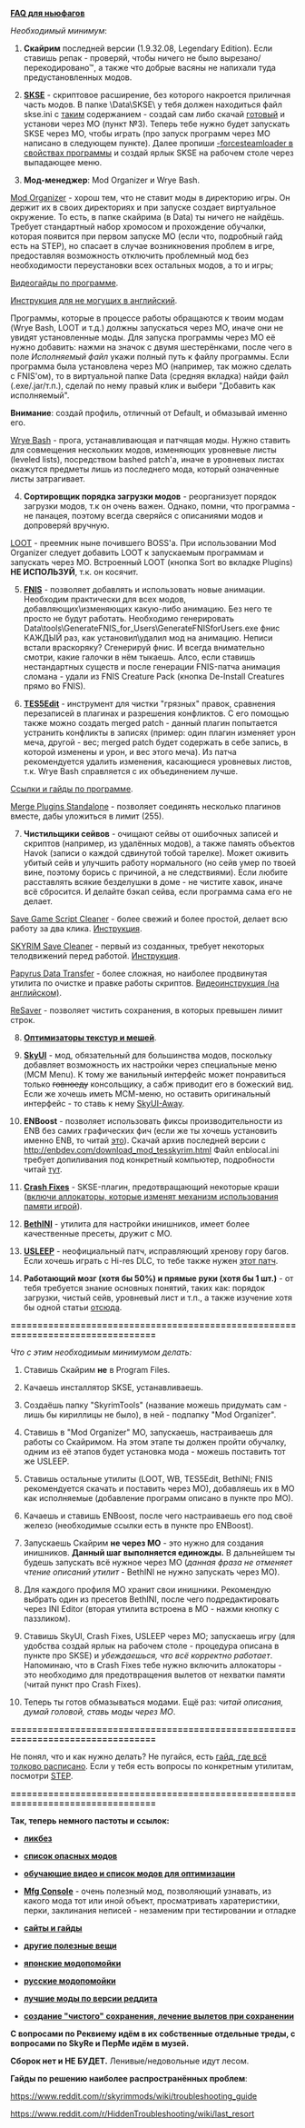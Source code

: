   [**FAQ для ньюфагов**](http://pastebin.com/v0S70qvW)

  *Необходимый минимум*:

1. **Скайрим** последней версии (1.9.32.08, Legendary Edition). Если ставишь репак - проверяй, чтобы ничего не было вырезано/перекодировано™, а также что добрые васяны не напихали туда предустановленных модов.

2. [**SKSE**](http://skse.silverlock.org/) - скриптовое расширение, без которого накроется приличная часть модов. В папке \Data\SKSE\ у тебя должен находиться файл skse.ini с [таким](http://pastebin.com/BxMTrNEJ) содержанием - создай сам либо скачай [готовый](http://www.nexusmods.com/skyrim/mods/51038/?) и установи через МО (пункт №3). Теперь тебе нужно будет запускать SKSE через МО, чтобы играть (про запуск программ через МО написано в следующем пункте). Далее пропиши [-forcesteamloader в свойствах программы](http://imgur.com/a/Z8anu) и создай ярлык SKSE на рабочем столе через выпадающее меню. 

3. **Мод-менеджер**: Mod Organizer и Wrye Bash.

  [Mod Organizer](http://www.nexusmods.com/skyrim/mods/1334/?) - хорош тем, что не ставит моды в директорию игры. Он держит их в своих директориях и при запуске создает виртуальное окружение. То есть, в папке скайрима (в Data) ты ничего не найдёшь. Требует стандартный набор хромосом и прохождение обучалки, которая появится при первом запуске МО (если что, подробный гайд есть на STEP), но спасает в случае возникновения проблем в игре, предоставляя возможность отключить проблемный мод без необходимости переустановки всех остальных модов, а то и игры;
  
  [Видеогайды по программе](http://pastebin.com/GHC1aBLK).

  [Инструкция для не могущих в английский](http://gamer-mods.ru/load/tes_v_skyrim/instrumentarij/mod_organizer/59-1-0-2739).

  Программы, которые в процессе работы обращаются к твоим модам (Wrye Bash, LOOT и т.д.) должны запускаться через МО, иначе они не увидят установленные моды. Для запуска программы через МО её нужно добавить: нажми на значок с двумя шестерёнками, после чего в поле *Исполняемый файл* укажи полный путь к файлу программы. Если программа была установлена через МО (например, так можно сделать с FNIS'ом), то в виртуальной папке Data (средняя вкладка) найди файл (.exe/.jar/т.п.), сделай по нему правый клик и выбери "Добавить как исполняемый".

  **Внимание**: создай профиль, отличный от Default, и обмазывай именно его.

  [Wrye Bash](http://skyrim.nexusmods.com/mods/1840/?) - прога, устанавливающая и патчящая моды. Нужно ставить для совмещения нескольких модов, изменяющих уровневые листы (leveled lists), посредством bashed patch'а, иначе в уровневых листах окажутся предметы лишь из последнего мода, который означенные листы затрагивает.

4. **Сортировщик порядка загрузки модов** - реорганизует порядок загрузки модов, т.к он очень важен. Однако, помни, что программа - не панацея, поэтому всегда сверяйся с описаниями модов и допроверяй вручную.

  [LOOT](http://loot.github.io) - преемник ныне почившего BOSS'а. При использовании Mod Organizer следует добавить LOOT к запускаемым программам и запускать через МО. Встроенный LOOT (кнопка Sort во вкладке Plugins) **НЕ ИСПОЛЬЗУЙ**, т.к. он косячит.

5. [**FNIS**](http://www.nexusmods.com/skyrim/mods/11811/?) - позволяет добавлять и использовать новые анимации. Необходим практически для всех модов, добавляющих\изменяющих какую-либо анимацию. Без него те просто не будут работать. Необходимо генерировать Data\tools\GenerateFNIS_for_Users\GenerateFNISforUsers.exe фнис КАЖДЫЙ раз, как установил\удалил мод на анимацию. Неписи встали враскоряку? Сгенерируй фнис. И всегда внимательно смотри, какие галочки в нём тыкаешь. Алсо, если ставишь нестандартных существ и после генерации FNIS-патча анимация сломана - удали из FNIS Creature Pack (кнопка De-Install Creatures прямо во FNIS).

6. [**TES5Edit**](http://www.nexusmods.com/skyrim/mods/25859/?) - инструмент для чистки "грязных" правок, сравнения перезаписей в плагинах и разрешения конфликтов. С его помощью также можно создать merged patch - данный плагин попытается устранить конфликты в записях (пример: один плагин изменяет урон меча, другой - вес; merged patch будет содержать в себе запись, в которой изменены и урон, и вес этого меча). Из патча рекомендуется удалить изменения, касающиеся уровневых листов, т.к. Wrye Bash справляется с их объединением лучше.

  [Ссылки и гайды по программе](http://pastebin.com/raw.php?i=fXaYr3ad).

  [Merge Plugins Standalone](http://www.nexusmods.com/skyrim/mods/69905/?) - позволяет соединять несколько плагинов вместе, дабы уложиться в лимит (255).

7. **Чистильщики сейвов** - очищают сейвы от ошибочных записей и скриптов (например, из удалённых модов), а также память объектов Havok (записи о каждой сдвинутой тобой тарелке). Может оживить убитый сейв и улучшить работу нормального (но сейв умер по твоей вине, поэтому борись с причиной, а не следствиями). Если любите расставлять всякие безделушки в доме - не чистите хавок, иначе всё сбросится. И делайте бэкап сейва, если программа сама его не делает.

  [Save Game Script Cleaner](http://www.nexusmods.com/skyrim/mods/52363/?) - более свежий и более простой, делает всю работу за два клика.
  [Инструкция](http://pastebin.com/raw.php?i=pPvwkDVp).

  [SKYRIM Save Cleaner](http://www.nexusmods.com/skyrim/mods/31724/?) - первый из созданных, требует некоторых телодвижений перед работой.
  [Инструкция](http://pastebin.com/raw.php?i=WcWXpRPB).

  [Papyrus Data Transfer](http://www.nexusmods.com/skyrim/mods/53045/?) - более сложная, но наиболее продвинутая утилита по очистке и правке работы скриптов.
  [Видеоинструкция (на английском)](http://pastebin.com/raw.php?i=BEv5w0Pw).

  [ReSaver](http://www.nexusmods.com/skyrim/mods/76776/?) - позволяет чистить сохранения, в которых превышен лимит строк.

8. [**Оптимизаторы текстур и мешей**](http://pastebin.com/raw.php?i=R9UvUmXd).

9. [**SkyUI**](http://www.nexusmods.com/skyrim/mods/3863/?) - мод, обязательный для большинства модов, поскольку добавляет возможность их настройки через специальные меню (MCM Menu). К тому же ванильный интерфейс может понравиться только ~~говноеду~~ консольщику, а сабж приводит его в божеский вид. Если же хочешь иметь МСМ-меню, но оставить оригинальный интерфейс - то ставь к нему [SkyUI-Away](http://www.nexusmods.com/skyrim/mods/29440/?).

10. **ENBoost** - позволяет использовать фиксы производительности из ENB без самих графических фич (если же ты хочешь установить именно ENB, то читай [это](http://wiki.step-project.com/Guide:ENB)). Скачай архив последней версии с http://enbdev.com/download_mod_tesskyrim.html Файл enblocal.ini требует допиливания под конкретный компьютер, подробности читай [тут](http://wiki.step-project.com/ENBoost).

11. [**Crash Fixes**](http://www.nexusmods.com/skyrim/mods/72725/?) - SKSE-плагин, предотвращающий некоторые краши ([включи аллокаторы, которые изменят механизм использования памяти игрой](http://pastebin.com/t5ry6eHb)).

12. [**BethINI**](http://www.nexusmods.com/skyrim/mods/69787/?) - утилита для настройки инишников, имеет более качественные пресеты, дружит с МО.

13. [**USLEEP**](http://www.nexusmods.com/skyrim/mods/71214/?) - неофициальный патч, исправляющий хренову гору багов. Если хочешь играть с Hi-res DLC, то тебе также нужен [этот патч](http://www.nexusmods.com/skyrim/mods/31255/?).

14. **Работающий мозг (хотя бы 50%) и прямые руки (хотя бы 1 шт.)** - от тебя требуется знание основных понятий, таких как: порядок загрузки, чистый сейв, уровневый лист и т.п., а также изучение хотя бы одной статьи [отсюда](http://wiki.tesnexus.com/index.php/Category:Elder_Scrolls_-_Installing_mods).

**================================================================================**

  *Что с этим необходимым минимумом делать:*

1. Ставишь Скайрим **не** в Program Files.

2. Качаешь инсталлятор SKSE, устанавливаешь.

3. Создаёшь папку "SkyrimTools" (название можешь придумать сам - лишь бы кириллицы не было), в ней - подпапку "Mod Organizer".

4. Ставишь в "Mod Organizer" МО, запускаешь, настраиваешь для работы со Скайримом. На этом этапе ты должен пройти обучалку, одним из её этапов будет установка мода - можешь поставить тот же USLEEP.

5. Ставишь остальные утилиты (LOOT, WB, TES5Edit, BethINI; FNIS рекомендуется скачать и поставить через МО), добавляешь их в МО как исполняемые (добавление программ описано в пункте про МО).

6. Качаешь и ставишь ENBoost, после чего настраиваешь его под своё железо (необходимые ссылки есть в пункте про ENBoost).

7. Запускаешь Скайрим **не через МО** - это нужно для создания инишников. **Данный шаг выполняется единожды.** В дальнейшем ты будешь запускать всё нужное через МО (*данная фраза не отменяет чтение описаний утилит* - BethINI не нужно запускать через МО).

8. Для каждого профиля МО хранит свои инишники. Рекомендую выбрать один из пресетов BethINI, после чего подредактировать через INI Editor (вторая утилита встроена в МО - нажми кнопку с паззликом).

9. Ставишь SkyUI, Crash Fixes, USLEEP через МО; запускаешь игру (для удобства создай ярлык на рабочем столе - процедура описана в пункте про SKSE) и *убеждаешься, что всё корректно работает*. Напоминаю, что в Crash Fixes тебе нужно включить аллокаторы - это необходимо для предотвращения вылетов от нехватки памяти (читай пункт про Crash Fixes).

10. Теперь ты готов обмазываться модами. Ещё раз: *читай описания, думай головой, ставь моды через МО*.

**================================================================================**

  Не понял, что и как нужно делать? Не пугайся, есть [гайд, где всё толково расписано](http://www.nexusmods.com/skyrim/mods/74427/?). Если у тебя есть вопросы по конкретным утилитам, посмотри [STEP](http://wiki.step-project.com/Main_Page). 

**================================================================================**

**Так, теперь немного пастоты и ссылок:**

+ [**ликбез**](http://pastebin.com/R6nqTUB9)

+ [**список опасных модов**](https://www.reddit.com/r/skyrimmods/wiki/dangerous_mods_masterlist)

+ [**обучающие видео и список модов для оптимизации**](https://docs.google.com/document/d/15JX4Fygvc6bjve2EtCoOI_CBXqiqivR-R3mp5kX4iBI/)

+ [**Mfg Console**](http://www.nexusmods.com/skyrim/mods/44596/?) - очень полезный мод, позволяющий узнавать, из какого мода тот или иной объект, просматривать харатеристики, перки, заклинания неписей - незаменим при тестировании и отладке

+ [**сайты и гайды**](http://pastebin.com/pPnEPNY0)

+ [**другие полезные вещи**](http://pastebin.com/raw.php?i=QwRgTpef)

+ [**японские модопомойки**](http://pastebin.com/raw.php?i=Py10ybAZ)

+ [**русские модопомойки**](http://pastebin.com/raw.php?i=ifj88p97)

+ [**лучшие моды по версии реддита**](https://www.reddit.com/r/skyrimmods/wiki/best_mods_for)

+ [**создание "чистого" сохранения, лечение вылетов при сохранении**](http://pastebin.com/GcwxuRDT)


**С вопросами по Реквиему идём в их собственные отдельные треды, с вопросами по SkyRe и ПерМе идём в музей.**

**Сборок нет и НЕ БУДЕТ.** Ленивые/недовольные идут лесом.

**Гайды по решению наиболее распространённых проблем**:

https://www.reddit.com/r/skyrimmods/wiki/troubleshooting_guide

https://www.reddit.com/r/HiddenTroubleshooting/wiki/last_resort
